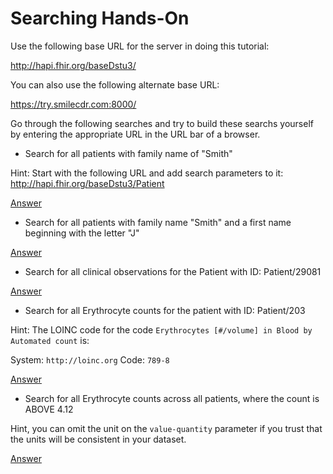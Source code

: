 # Searching Hands-On

Use the following base URL for the server in doing this tutorial:

http://hapi.fhir.org/baseDstu3/

You can also use the following alternate base URL:

https://try.smilecdr.com:8000/

Go through the following searches and try to build these searchs yourself by entering the appropriate URL in the URL bar of a browser.

* Search for all patients with family name of "Smith"

Hint: Start with the following URL and add search parameters to it: http://hapi.fhir.org/baseDstu3/Patient

[Answer](http://hapi.fhir.org/baseDstu3/Patient?family=smith)

* Search for all patients with family name "Smith" and a first name beginning with the letter "J"

[Answer](http://hapi.fhir.org/baseDstu3/Patient?family=smith&given=j)

* Search for all clinical observations for the Patient with ID: Patient/29081

[Answer](http://hapi.fhir.org/baseDstu3/Observation?subject=Patient/29081)

* Search for all Erythrocyte counts for the patient with ID: Patient/203

Hint: The LOINC code for the code `Erythrocytes [#/volume] in Blood by Automated count` is:

System: `http://loinc.org`
Code: `789-8`

[Answer](http://hapi.fhir.org/baseDstu3/Observation?subject=Patient/203&code=http://loinc.org|789-8)

* Search for all Erythrocyte counts across all patients, where the count is ABOVE 4.12

Hint, you can omit the unit on the `value-quantity` parameter if you trust that the units will be consistent in your dataset.

[Answer](http://hapi.fhir.org/baseDstu3/Observation?code=http://loinc.org|789-8&value-quantity=gt4.12)
